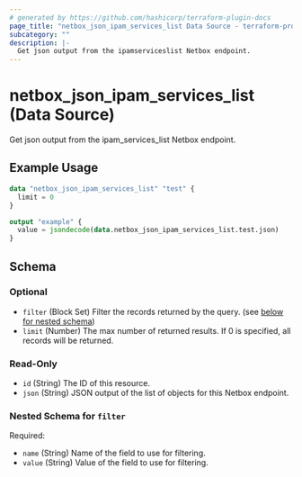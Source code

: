 ```yaml
---
# generated by https://github.com/hashicorp/terraform-plugin-docs
page_title: "netbox_json_ipam_services_list Data Source - terraform-provider-netbox"
subcategory: ""
description: |-
  Get json output from the ipamserviceslist Netbox endpoint.
---
```


# netbox_json_ipam_services_list (Data Source)

Get json output from the ipam_services_list Netbox endpoint.

## Example Usage

```terraform
data "netbox_json_ipam_services_list" "test" {
  limit = 0
}

output "example" {
  value = jsondecode(data.netbox_json_ipam_services_list.test.json)
}
```

<!-- schema generated by tfplugindocs -->
## Schema

### Optional

- `filter` (Block Set) Filter the records returned by the query. (see [below for nested schema](#nestedblock--filter))
- `limit` (Number) The max number of returned results. If 0 is specified, all records will be returned.

### Read-Only

- `id` (String) The ID of this resource.
- `json` (String) JSON output of the list of objects for this Netbox endpoint.

<a id="nestedblock--filter"></a>
### Nested Schema for `filter`

Required:

- `name` (String) Name of the field to use for filtering.
- `value` (String) Value of the field to use for filtering.


